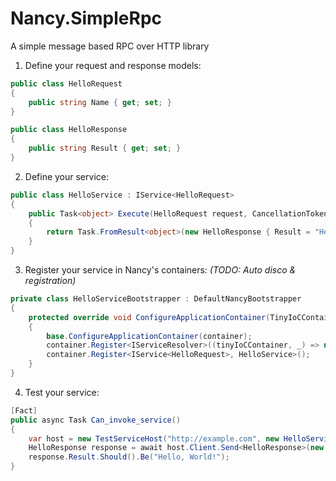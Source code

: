 Nancy.SimpleRpc
===============

A simple message based RPC over HTTP library

1) Define your request and response models:
```csharp
public class HelloRequest
{
    public string Name { get; set; }
}

public class HelloResponse
{
    public string Result { get; set; }
}
```
2) Define your service:
```csharp
public class HelloService : IService<HelloRequest>
{
    public Task<object> Execute(HelloRequest request, CancellationToken cancellationToken)
    {
        return Task.FromResult<object>(new HelloResponse { Result = "Hello, " + request.Name });
    }
}
```
3) Register your service in Nancy's containers: _(TODO: Auto disco & registration)_
```csharp
private class HelloServiceBootstrapper : DefaultNancyBootstrapper
{
    protected override void ConfigureApplicationContainer(TinyIoCContainer container)
    {
        base.ConfigureApplicationContainer(container);
        container.Register<IServiceResolver>((tinyIoCContainer, _) => new DelegateServiceResolver(tinyIoCContainer.Resolve));
        container.Register<IService<HelloRequest>, HelloService>();
    }
}
```

4) Test your service:
```csharp
[Fact]
public async Task Can_invoke_service()
{
    var host = new TestServiceHost("http://example.com", new HelloServiceBootstrapper());
    HelloResponse response = await host.Client.Send<HelloResponse>(new HelloRequest {Name = "World!"});
    response.Result.Should().Be("Hello, World!");
}
```

